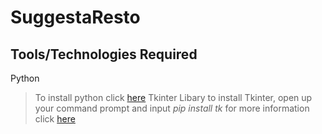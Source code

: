 # SuggestaResto
## Tools/Technologies Required
Python
> To install python click [here]([url](https://www.python.org/downloads/))
Tkinter Libary
> to install Tkinter, open up your command prompt and input _pip install tk_ 
> for more information click [here]([url](https://www.tutorialspoint.com/how-to-install-tkinter-in-python))
